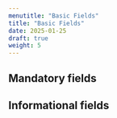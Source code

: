 ```yaml
---
menutitle: "Basic Fields"
title: "Basic Fields"
date: 2025-01-25
draft: true
weight: 5
---
```


## Mandatory fields

## Informational fields

